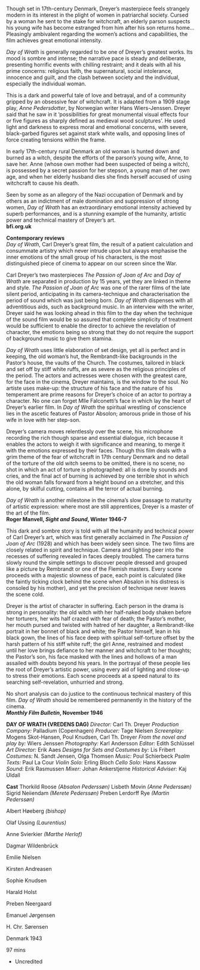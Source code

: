 
Though set in 17th-century Denmark, Dreyer’s masterpiece feels strangely modern in its interest in the plight of women in patriarchal society. Cursed by a woman he sent to the stake for witchcraft, an elderly parson suspects his young wife has become estranged from him after his son returns home… Pleasingly ambivalent regarding the women’s actions and capabilities, the film achieves great emotional intensity.

_Day of Wrath_ is generally regarded to be one of Dreyer’s greatest works. Its mood is sombre and intense; the narrative pace is steady and deliberate, presenting horrific events with chilling restraint; and it deals with all his prime concerns: religious faith, the supernatural, social intolerance, innocence and guilt, and the clash between society and the individual, especially the individual woman.

This is a dark and powerful tale of love and betrayal, and of a community gripped by an obsessive fear of witchcraft. It is adapted from a 1909 stage play, _Anne Pedersdotter_, by Norwegian writer Hans Wiers-Jenssen. Dreyer said that he saw in it ‘possibilities for great monumental visual effects four or five figures as sharply defined as medieval wood sculptures’. He used light and darkness to express moral and emotional concerns, with severe, black-garbed figures set against stark white walls, and opposing lines of force creating tensions within the frame.

In early 17th-century rural Denmark an old woman is hunted down and burned as a witch, despite the efforts of the parson’s young wife, Anne, to save her. Anne (whose own mother had been suspected of being a witch), is possessed by a secret passion for her stepson, a young man of her own age, and when her elderly husband dies she finds herself accused of using witchcraft to cause his death.

Seen by some as an allegory of the Nazi occupation of Denmark and by others as an indictment of male domination and suppression of strong women, _Day of Wrath_ has an extraordinary emotional intensity achieved by superb performances, and is a stunning example of the humanity, artistic power and technical mastery of Dreyer’s art.  
**bfi.org.uk**  

**Contemporary reviews**  
_Day of Wrath_, Carl Dreyer’s great film, the result of a patient calculation and consummate artistry which never intrude upon but always emphasise the inner emotions of the small group of his characters, is the most distinguished piece of cinema to appear on our screen since the War.

Carl Dreyer’s two masterpieces _The Passion of Joan of Arc_ and _Day of Wrath_ are separated in production by 15 years, yet they are linked in theme and style. _The Passion of Joan of Arc_ was one of the rarer films of the late silent period, anticipating in its camera-technique and characterisation the period of sound which was just being born. _Day of Wrath_ dispenses with all adventitious aids, such as background music. In an interview with the writer, Dreyer said he was looking ahead in this film to the day when the technique of the sound film would be so assured that complete simplicity of treatment would be sufficient to enable the director to achieve the revelation of character, the emotions being so strong that they do not require the support of background music to give them stamina.

_Day of Wrath_ uses little elaboration of set design, yet all is perfect and in keeping, the old woman’s hut, the Rembrandt-like backgrounds in the Pastor’s house, the vaults of the Church. The costumes, tailored in black and set off by stiff white ruffs, are as severe as the religious principles of the period. The actors and actresses were chosen with the greatest care, for the face in the cinema, Dreyer maintains, is the window to the soul. No artiste uses make-up: the structure of his face and the nature of his temperament are prime reasons for Dreyer’s choice of an actor to portray a character. No one can forget Mlle Falconetti’s face in which lay the heart of Dreyer’s earlier film. In _Day_ _of Wrath_ the spiritual wrestling of conscience lies in the ascetic features of Pastor Absolon; amorous pride in those of his wife in love with her step-son.

Dreyer’s camera moves relentlessly over the scene, his microphone recording the rich though sparse and essential dialogue, rich because it enables the actors to weigh it with significance and meaning, to merge it with the emotions expressed by their faces. Though this film deals with a grim theme of the fear of witchcraft in 17th century Denmark and no detail of the torture of the old witch seems to be omitted, there is no scene, no shot in which an act of torture is photographed: all is done by sounds and cries, and the final act of burning is achieved by one terrible shot in which the old woman falls forward from a height bound on a stretcher, and this alone, by skilful cutting, contains all the terror of actual burning.

_Day of Wrath_ is another milestone in the cinema’s slow passage to maturity of artistic expression: where most are still apprentices, Dreyer is a master of the art of the film.  
**Roger Manvell, _Sight and Sound_, Winter 1946-7**  

This dark and sombre story is told with all the humanity and technical power of Carl Dreyer’s art, which was first generally acclaimed in _The Passion of Joan of Arc_ (1928) and which has been widely seen since. The two films are closely related in spirit and technique. Camera and lighting peer into the recesses of suffering revealed in faces deeply troubled. The camera turns slowly round the simple settings to discover people dressed and grouped like a picture by Rembrandt or one of the Flemish masters. Every scene proceeds with a majestic slowness of pace, each point is calculated (like the faintly ticking clock behind the scene when Absalon in his distress is consoled by his mother), and yet the precision of technique never leaves the scene cold.

Dreyer is the artist of character in suffering. Each person in the drama is strong in personality: the old witch with her half-naked body shaken before her torturers, her wits half crazed with fear of death; the Pastor’s mother, her mouth pursed and twisted with hatred of her daughter, a Rembrandt-like portrait in her bonnet of black and white; the Pastor himself, lean in his black gown, the lines of his face deep with spiritual self-torture offset by the harsh pattern of his stiff white ruff; the girl Anne, restrained and modest until her love brings defiance to her manner and witchcraft to her thoughts; the Pastor’s son, his face masked with the lines and hollows of a man assailed with doubts beyond his years. In the portrayal of these people lies the root of Dreyer’s artistic power, using every aid of lighting and close-up to stress their emotions. Each scene proceeds at a speed natural to its searching self-revelation, unhurried and strong.

No short analysis can do justice to the continuous technical mastery of this film. _Day of Wrath_ should be remembered permanently in the history of the cinema.  
**_Monthly Film Bulletin_, November 1946**  


**DAY OF WRATH (VREDENS DAG)**
_Director:_ Carl Th. Dreyer
_Production Company:_ Palladium (Copenhagen)
_Producer:_ Tage Nielsen
_Screenplay:_ Mogens Skot-Hansen, Poul Knudsen, Carl Th. Dreyer
_From the novel and play by:_ Wiers Jenssen
_Photography:_ Karl Andersson
_Editor:_ Edith Schlüssel
_Art Director:_ Erik Aaes
_Designs for Sets and Costumes by:_ Lis Fribert
_Costumes:_ N. Sandt Jensen, Olga Thomsen
_Music:_ Poul Schierbeck
_Psalm Texts:_ Paul La Cour
_Violin Solo:_ Erling Bloch
_Cello Solo:_ Hans Kassow
_Sound:_ Erik Rasmussen
_Mixer:_ Johan Ankerstjerne
_Historical Adviser:_ Kaj Uldall

**Cast**
Thorkild Roose _(Absalon Pederssøn)_
Lisbeth Movin _(Anne Pederssøn)_
Sigrid Neiiendam _(Merete Pederssøn)_
Preben Lerdorff Rye _(Martin Pederssøn)_

Albert Høeberg _(bishop)_

Olaf Ussing _(Laurentius)_

Anne Svierkier _(Marthe Herlof)_

Dagmar Wildenbrück

Emilie Nielsen

Kirsten Andreasen

Sophie Knudsen

Harald Holst

Preben Neergaard

Emanuel Jørgensen

H. Chr. Sørensen

Denmark 1943

97 mins
* Uncredited
<!--stackedit_data:
eyJoaXN0b3J5IjpbLTc4NzgxNDQ3NV19
-->